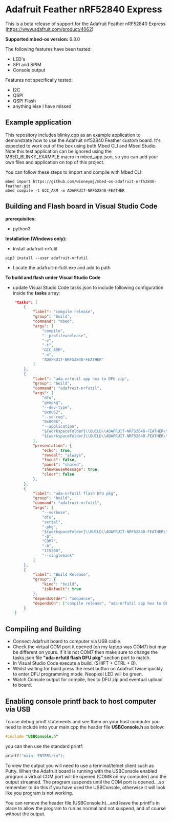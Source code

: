 # Adafruit Feather nRF52840 Express
This is a beta release of support for the Adafruit Feather nRF52840 Express (https://www.adafruit.com/product/4062)

**Supported mbed-os version:** 6.3.0

The following features have been tested:
- LED's
- SPI and SPIM
- Console output

Features not specifically tested:
- I2C
- QSPI
- QSPI Flash
- anything else I have missed

## Example application
This repository includes blinky.cpp as an example application to demonstrate how to use the Adafruit nrf52840 Feather custom board. It's expected to work out of the box using both Mbed CLI and Mbed Studio. Note this test application can be ignored using the MBED_BLINKY_EXAMPLE macro in mbed_app.json, so you can add your own files and application on top of this project.

You can follow these steps to import and compile with Mbed CLI:

```text
mbed import https://github.com/winneymj/mbed-os-adafruit-nrf52840-feather.git
mbed compile -t GCC_ARM -m ADAFRUIT-NRF52840-FEATHER
```

## Building and Flash board in Visual Studio Code

**prerequisites:**

- python3

**Installation (Windows only):**

- Install adafruit-nrfutil
```text
pip3 install --user adafruit-nrfutil
```
- Locate the adafruit-nrfutil.exe and add to path

**To build and flash under Visual Studio Code**
- update Visual Studio Code tasks.json to include following configuration inside the **tasks** array:
```json
    "tasks": [
        {
            "label": "compile release",
            "group": "build",
            "command": "mbed",
            "args": [
                "compile",
                "--profile=release",
                "-v",
                "-t",
                "GCC_ARM",
                "-m",
                "ADAFRUIT-NRF52840-FEATHER"
            ]
        },
        {
            "label": "ada-nrfutil app hex to DFU zip",
            "group": "build",
            "command": "adafruit-nrfutil",
            "args": [
                "dfu",
                "genpkg",
                "--dev-type",
                "0x0052",
                "--sd-req",
                "0x00B6",
                "--application",
                "${workspaceFolder}\\BUILD\\ADAFRUIT-NRF52840-FEATHER\\GCC_ARM-RELEASE\\${workspaceFolderBasename}_application.hex",
                "${workspaceFolder}\\BUILD\\ADAFRUIT-NRF52840-FEATHER\\GCC_ARM-RELEASE\\${workspaceFolderBasename}_application.hex.zip"
            ],
            "presentation": {
                "echo": true,
                "reveal": "always",
                "focus": false,
                "panel": "shared",
                "showReuseMessage": true,
                "clear": false
            },
        },
        {
            "label": "ada-nrfutil flash DFU pkg",
            "group": "build",
            "command": "adafruit-nrfutil",
            "args": [
                "--verbose",
                "dfu",
                "serial",
                "-pkg",
                "${workspaceFolder}\\BUILD\\ADAFRUIT-NRF52840-FEATHER\\GCC_ARM-RELEASE\\${workspaceFolderBasename}_application.hex.zip",
                "-p",
                "COM7",
                "-b",
                "115200",
                "--singlebank"
            ]
        },
        {
            "label": "Build Release",
            "group": {
                "kind": "build",
                "isDefault": true
            },
            "dependsOrder": "sequence",
            "dependsOn": ["compile release", "ada-nrfutil app hex to DFU zip", "ada-nrfutil flash DFU pkg"]
        }
    ]
``` 

## Compiling and Building

- Connect Adafruit board to computer via USB cable.
- Check the virtual COM port it opened (on my laptop was COM7) but may be different on yours. If it is not COM7 then make sure to change the tasks.json file **"ada-nrfutil flash DFU pkg"** section port to match.
- In Visual Studio Code execute a build. (SHIFT + CTRL + B).
- Whilst waiting for build press the reset button on Adafruit twice quickly to enter DFU programming mode.  Neopixel LED will be green.
- Watch Console output for compile, hex to DFU zip and eventual upload to board.

## Enabling console printf back to host computer via USB

To use debug printf statements and see them on your host computer you need to include into your main.cpp the header file **USBConsole.h** as below:
```c
#include "USBConsole.h"
```  
you can then use the standard printf:
```c
printf("main: ENTER\r\n");
```
To view the output you will need to use a terminal/telnet client such as Putty.  When the Adafruit board is running with the USBConsole enabled program a virtual COM port will be opened (COM8 on my computer) and the output streamed.  The program suspends until the COM port is opened....so remember to do this if you have used the USBConsole, otherwise it will look like you program is not working.

You can remove the header file (USBConsole.h)...and leave the printf's in place to allow the program to run as normal and not suspend, and of course without the output.

